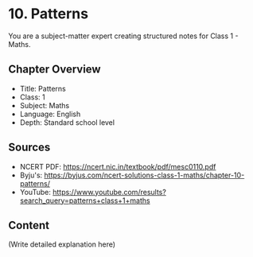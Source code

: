 # 10. Patterns

You are a subject-matter expert creating structured notes for Class 1 - Maths.

## Chapter Overview
- Title: Patterns
- Class: 1
- Subject: Maths
- Language: English
- Depth: Standard school level

## Sources
- NCERT PDF: https://ncert.nic.in/textbook/pdf/mesc0110.pdf
- Byju's: https://byjus.com/ncert-solutions-class-1-maths/chapter-10-patterns/
- YouTube: https://www.youtube.com/results?search_query=patterns+class+1+maths

## Content
(Write detailed explanation here)
